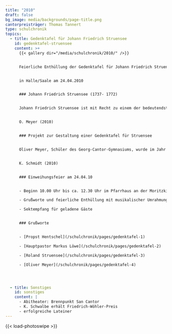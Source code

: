 ```yaml
---
title: "2010"
draft: false
bg_image: media/backgrounds/page-title.png
cantorpreisträger: Thomas Tannert
type: schulchronik
topics:
  - title: Gedenktafel für Johann Friedrich Struensee
    id: gedenktafel-struensee
    content: >+
      {{< gallery dir="/media/schulchronik/2010/" />}}


      Feierliche Enthüllung der Gedenktafel für Johann Friedrich Struensee


      in Halle/Saale am 24.04.2010


      ### Johann Friedrich Struensee (1737- 1772)


      Johann Friedrich Struensee ist mit Recht zu einem der bedeutendsten Vertreter der europäischen Aufklärung zu zählen. Der 1737 in Halle (Saale) geborene spätere dänische Staatsmann hat in seinem Leben viel Gutes und vor allem Großes geleistet. Nachdem er sein Medizinstudium in Halle beendet hatte, wurde er überraschend Armenarzt im damaligen dänischen Altona bei Hamburg. Er ging von Vorurteilen und dogmatischen Irrlehren unbelastet an schier unlösbar anmutende Probleme heran, traf von Fall zu Fall die dem gesunden Menschenverstand entsprechende zweckmäßigste Behandlungsmethode. Die schnellen und klaren Anweisungen mit der prompt einsetzenden Verbesserung der Situation der Patienten waren sein Geheimnis für medizinische Erfolge. Für Struensee war die Arbeit Ehrensache, er akzeptierte einen Hungerlohn und erkannte, dass Medizin, Soziales und Politik nicht zu trennen sind. Schon früh lass er aufklärerische Schriften und publizierte selbst. Nachdem er auch dem dänischen König bei seiner psychischen Erkrankung helfen konnte und das Vertrauen des gleichen erworben hatte, wurde Struensee 1770 zum ersten Staatsminister ernannt. In knapp 16 Monaten erließ er über 1800 Verordnungen, die aus dem rückständigen, feudalen Dänemark einen aufgeklärten, liberalen und freien Staat machten. Er bereitete die Bauernbefreiung vor, führte als erster die absolute Pressefreiheit ein und verbot den Handel mit Sklaven. Des Weiteren ließ er die erste Babyklappe Europas einrichten und nutzte staatliche Lotterien zur Finanzierung von Waisenhäusern. Struensee verschwand aber genauso schnell wieder von der Bühne, wie er emporgestiegen war. Eine Beziehung zur Königin und die Zeugung eines Kindes mit ihr nutzten seine Feinde als Anlass für seinen Sturz. Er endete mit 34 Jahren auf dem Schafott, enthauptet und gerädert. Struensee geriet in Vergessenheit und bis heute wird ihm nicht die Anerkennung zuteil, die ihm gebührt.


      O. Meyer (2010)


      ### Projekt zur Gestaltung einer Gedenktafel für Struensee


      Oliver Meyer, Schüler des Georg-Cantor-Gymnasiums, wurde im Jahr 2009 Landessieger im Geschichtswettbewerb des Bundespräsidenten zum Thema: Helden verehrt – verkannt – vergessen. Er schrieb seine Arbeit über den Hallenser Arzt und Reformer J.F. Struensee. Dieser Mann bekommt in seiner Heimatstadt nicht die gebührende Anerkennung. Daher wurde der Versuch gewagt, ein Loch in der städtischen Kulturlandschaft zu schließen und diesem herausragenden Mann ein würdiges Denkmal in seiner Heimatstadt zu setzen. O.Meyer und seine Tutorin Kerstin Schmidt, Lehrerin am Georg – Cantor – Gymnasium, riefen ein Projekt zur Gestaltung einer Gedenktafel ins Leben. Als Ersatz für die 1937 von Gustav Weidanz geschaffene und verschwundene Tafel sollte eine neue Bronzetafel an das Pfarrhaus an der Moritzkirche angebracht werden. Der Bildhauer Martin Roedel übernahm sehr gern diesen Auftrag. Mit Unterstützung der Stadt Halle, insbesondere durch die Hilfe von Herrn Norbert Böhnke, Referent des Beigeordneten für Kultur, konnte die Finanzierung des Projektes abgesichert werden. Die Saalesparkasse förderte die Realisierung des Projektes aus Mitteln des PS – Lotteriesparens. Die Initiatoren arbeiteten eng mit dem Stadtmuseum Halle, dem Stadtarchiv, den Franckeschen Stiftungen und der Katholischen Propstei St. Franziskus & St. Elisabeth in Halle zusammen. Neben den Initiatoren gehörten zur neugebildeten Arbeitsgruppe: Herr Propst Hentschel, Herr Ralf Rodewald (Custos des Stadtmuseums) und Herr Dr. Ulrich Müller (Schulleiter des Georg – Cantor – Gymnasiums). In mehreren Arbeitsgruppensitzungen vollzog sich der Prozess der Gestaltung der Tafel über die Entwürfe bis zur fertigen Bronzetafel. Hoffen wir, dass mit dieser Tafel Struensee in das Gedächtnis der Hallenser und Touristen zurückkehrt.


      K. Schmidt (2010)


      ### Einweihungsfeier am 24.04.10


      - Beginn 10.00 Uhr bis ca. 12.30 Uhr im Pfarrhaus an der Moritzkirche

      - Grußworte und feierliche Enthüllung mit musikalischer Umrahmung durch die Instrumentalgruppe und den Chor des Georg – Cantor – Gymnasiums Halle

      - Sektempfang für geladene Gäste


      ### Grußworte


      - [Propst Hentschel](/schulchronik/pages/gedenktafel-1)

      - [Hauptpastor Markus Löwe](/schulchronik/pages/gedenktafel-2)

      - [Roland Struensee](/schulchronik/pages/gedenktafel-3)

      - [Oliver Meyer](/schulchronik/pages/gedenktafel-4)




  - title: Sonstiges
    id: sonstiges
    content: |
      - Abitheater: Brennpunkt San Cantor
      - K. Schwalbe erhält Friedrich-Wöhler-Preis
      - erfolgreiche Lateiner
---
```

{{< load-photoswipe >}}
